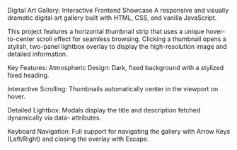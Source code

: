  Digital Art Gallery: Interactive Frontend Showcase
A responsive and visually dramatic digital art gallery built with HTML, CSS, and vanilla JavaScript.

This project features a horizontal thumbnail strip that uses a unique hover-to-center scroll effect for seamless browsing. Clicking a thumbnail opens a stylish, two-panel lightbox overlay to display the high-resolution image and detailed information.

Key Features:
Atmospheric Design: Dark, fixed background with a stylized fixed heading.

Interactive Scrolling: Thumbnails automatically center in the viewport on hover.

Detailed Lightbox: Modals display the title and description fetched dynamically via data- attributes.

Keyboard Navigation: Full support for navigating the gallery with Arrow Keys (Left/Right) and closing the overlay with Escape.
